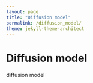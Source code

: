 ```yaml
---
layout: page
title: "Diffusion model"
permalink: /diffusion_model/
theme: jekyll-theme-architect
---
```


# Diffusion model

diffusion model
